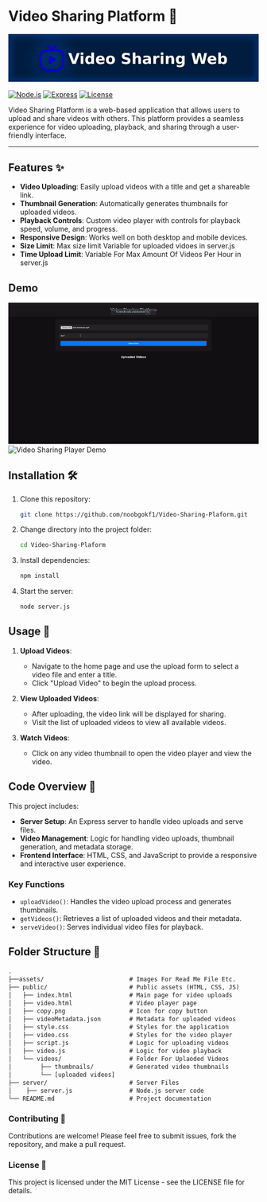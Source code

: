 # Video Sharing Platform 🎥
![Video Sharing Platform Banner](./assets/banner.png)

[![Node.js](https://img.shields.io/badge/Node.js-v16.x-brightgreen.svg)](https://nodejs.org/)
[![Express](https://img.shields.io/badge/Express-4.x-blue.svg)](https://expressjs.com/)
[![License](https://img.shields.io/badge/license-MIT-green.svg)](LICENSE)

Video Sharing Platform is a web-based application that allows users to upload and share videos with others. This platform provides a seamless experience for video uploading, playback, and sharing through a user-friendly interface.

---

## Features ✨

- **Video Uploading**: Easily upload videos with a title and get a shareable link.
- **Thumbnail Generation**: Automatically generates thumbnails for uploaded videos.
- **Playback Controls**: Custom video player with controls for playback speed, volume, and progress.
- **Responsive Design**: Works well on both desktop and mobile devices.
- **Size Limit**: Max size limit Variable for uploaded vidoes in server.js
- **Time Upload Limit**: Variable For Max Amount Of Videos Per Hour in server.js

## Demo
![Video Sharing Platform Demo](./assets/demo.gif)
![Video Sharing Player Demo](./assets/demo1.gif)

## Installation 🛠️

1. Clone this repository:
    ```bash
    git clone https://github.com/noobgokf1/Video-Sharing-Plaform.git
    ```
2. Change directory into the project folder:
    ```bash
    cd Video-Sharing-Plaform
    ```
3. Install dependencies:
    ```bash
    npm install
    ```
4. Start the server:
    ```bash
    node server.js
    ```

## Usage 📖

1. **Upload Videos**:
   - Navigate to the home page and use the upload form to select a video file and enter a title.
   - Click "Upload Video" to begin the upload process.

2. **View Uploaded Videos**:
   - After uploading, the video link will be displayed for sharing.
   - Visit the list of uploaded videos to view all available videos.

3. **Watch Videos**:
   - Click on any video thumbnail to open the video player and view the video.

## Code Overview 🧩

This project includes:
- **Server Setup**: An Express server to handle video uploads and serve files.
- **Video Management**: Logic for handling video uploads, thumbnail generation, and metadata storage.
- **Frontend Interface**: HTML, CSS, and JavaScript to provide a responsive and interactive user experience.

### Key Functions
- `uploadVideo()`: Handles the video upload process and generates thumbnails.
- `getVideos()`: Retrieves a list of uploaded videos and their metadata.
- `serveVideo()`: Serves individual video files for playback.

## Folder Structure 📂
```plaintext
.
├──assets/                        # Images For Read Me File Etc.
├── public/                       # Public assets (HTML, CSS, JS)
│   ├── index.html                # Main page for video uploads
│   ├── video.html                # Video player page
│   ├── copy.png                  # Icon for copy button
│   ├── videoMetadata.json        # Metadata for uploaded videos
│   ├── style.css                 # Styles for the application
│   ├── video.css                 # Styles for the video player
│   ├── script.js                 # Logic for uploading videos
│   ├── video.js                  # Logic for video playback
│   └── videos/                   # Folder For Uplaoded Videos
│        ├── thumbnails/          # Generated video thumbnails
│        └── [uploaded videos]    
├── server/                       # Server Files
│    ├── server.js                # Node.js server code
└── README.md                     # Project documentation
```
### Contributing 🤝
Contributions are welcome! Please feel free to submit issues, fork the repository, and make a pull request.

### License 📝
This project is licensed under the MIT License - see the LICENSE file for details.

